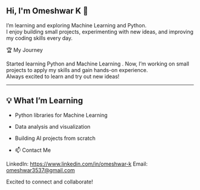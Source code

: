 ## Hi, I'm Omeshwar K 👋

I’m learning and exploring Machine Learning and Python.  
I enjoy building small projects, experimenting with new ideas, and improving my coding skills every day.


🏆 My Journey

Started learning Python and Machine Learning . 
Now, I’m working on small projects to apply my skills and gain hands-on experience.  
Always excited to learn and try out new ideas!

---

## 💡 What I’m Learning

- Python libraries for Machine Learning  
- Data analysis and visualization  
- Building AI projects from scratch

- 📫 Contact Me

 LinkedIn: https://www.linkedin.com/in/omeshwar-k
 Email: omeshwar3537@gmail.com

Excited to connect and collaborate!
